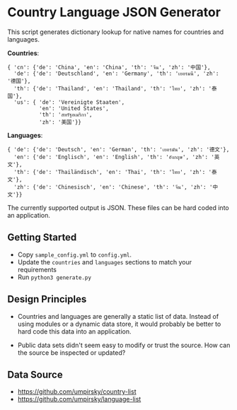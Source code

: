 # Country Language JSON Generator

This script generates dictionary lookup for native names for countries and languages.

**Countries**:
```
{ 'cn': {'de': 'China', 'en': 'China', 'th': 'จีน', 'zh': '中国'},
  'de': {'de': 'Deutschland', 'en': 'Germany', 'th': 'เยอรมนี', 'zh': '德国'},
  'th': {'de': 'Thailand', 'en': 'Thailand', 'th': 'ไทย', 'zh': '泰国'},
  'us': { 'de': 'Vereinigte Staaten',
          'en': 'United States',
          'th': 'สหรัฐอเมริกา',
          'zh': '美国'}}
```

**Languages**:
```
{ 'de': {'de': 'Deutsch', 'en': 'German', 'th': 'เยอรมัน', 'zh': '德文'},
  'en': {'de': 'Englisch', 'en': 'English', 'th': 'อังกฤษ', 'zh': '英文'},
  'th': {'de': 'Thailändisch', 'en': 'Thai', 'th': 'ไทย', 'zh': '泰文'},
  'zh': {'de': 'Chinesisch', 'en': 'Chinese', 'th': 'จีน', 'zh': '中文'}}
```

The currently supported output is JSON. These files can be hard coded into an application.


## Getting Started

- Copy `sample_config.yml` to `config.yml`. 
- Update the `countries` and `languages` sections to match your requirements
- Run `python3 generate.py`


## Design Principles

- Countries and languages are generally a static list of data. Instead of using modules or a dynamic data store, it would probably be better to hard code this data into an application. 

- Public data sets didn't seem easy to modify or trust the source. How can the source be inspected or updated? 


## Data Source

- https://github.com/umpirsky/country-list
- https://github.com/umpirsky/language-list

